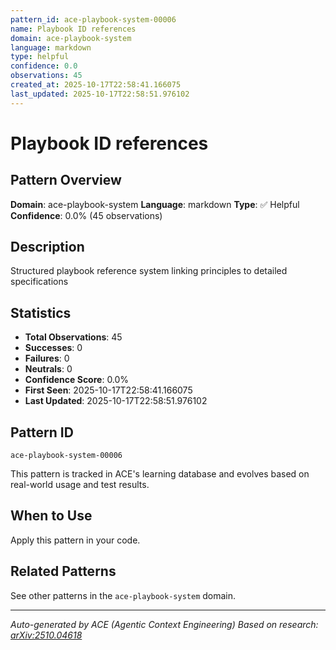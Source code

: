 ```yaml
---
pattern_id: ace-playbook-system-00006
name: Playbook ID references
domain: ace-playbook-system
language: markdown
type: helpful
confidence: 0.0
observations: 45
created_at: 2025-10-17T22:58:41.166075
last_updated: 2025-10-17T22:58:51.976102
---
```

# Playbook ID references

## Pattern Overview

**Domain**: ace-playbook-system
**Language**: markdown
**Type**: ✅ Helpful
**Confidence**: 0.0% (45 observations)

## Description

Structured playbook reference system linking principles to detailed specifications

## Statistics

- **Total Observations**: 45
- **Successes**: 0
- **Failures**: 0
- **Neutrals**: 0
- **Confidence Score**: 0.0%
- **First Seen**: 2025-10-17T22:58:41.166075
- **Last Updated**: 2025-10-17T22:58:51.976102

## Pattern ID

```
ace-playbook-system-00006
```

This pattern is tracked in ACE's learning database and evolves based on real-world usage and test results.

## When to Use

Apply this pattern in your code.

## Related Patterns

See other patterns in the `ace-playbook-system` domain.

---

*Auto-generated by ACE (Agentic Context Engineering)*
*Based on research: [arXiv:2510.04618](https://arxiv.org/abs/2510.04618)*
